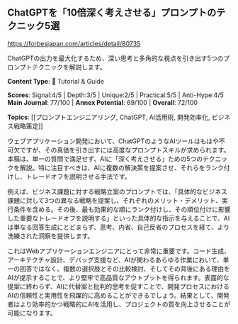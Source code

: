 ## ChatGPTを「10倍深く考えさせる」プロンプトのテクニック5選

https://forbesjapan.com/articles/detail/80735

ChatGPTの出力を最大化するため、深い思考と多角的な視点を引き出す5つのプロンプトテクニックを解説します。

**Content Type**: 📖 Tutorial & Guide

**Scores**: Signal:4/5 | Depth:3/5 | Unique:2/5 | Practical:5/5 | Anti-Hype:4/5
**Main Journal**: 77/100 | **Annex Potential**: 69/100 | **Overall**: 72/100

**Topics**: [[プロンプトエンジニアリング, ChatGPT, AI活用術, 開発効率化, ビジネス戦略策定]]

ウェブアプリケーション開発において、ChatGPTのようなAIツールはもはや不可欠ですが、その真価を引き出すには高度なプロンプトスキルが求められます。本稿は、単一の質問で満足せず、AIに「深く考えさせる」ための5つのテクニックを解説。特に注目すべきは、AIに複数の解決策を提案させ、それらをランク付けし、トレードオフを説明させる手法です。

例えば、ビジネス課題に対する戦略立案のプロンプトでは、「具体的なビジネス課題に対して3つの異なる戦略を提案し、それぞれのメリット・デメリット、実行条件を含める。その後、最も効果的な順にランク付けし、その順位付けに影響した重要なトレードオフを説明する」といった具体的な指示を与えることで、AIは単なる回答生成にとどまらず、思考、内省、自己反省のプロセスを経て、より洗練された洞察を提供します。

これはWebアプリケーションエンジニアにとって非常に重要です。コード生成、アーキテクチャ設計、デバッグ支援など、AIが関わるあらゆる作業において、単一の回答ではなく、複数の選択肢とその比較検討、そしてその背後にある理由をAIが提示することで、より堅牢で高品質なアウトプットを得られます。表面的な提案に終わらず、AIに代替案と批判的思考を促すことで、開発プロセスにおけるAIの信頼性と実用性を飛躍的に高めることができるでしょう。結果として、開発者はより効率的かつ戦略的にAIを活用し、プロジェクトの質を向上させることが可能になります。
